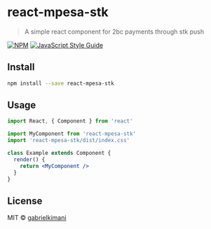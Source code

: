 # react-mpesa-stk

>  A simple react component for 2bc payments through stk push

[![NPM](https://img.shields.io/npm/v/react-mpesa-stk.svg)](https://www.npmjs.com/package/react-mpesa-stk) [![JavaScript Style Guide](https://img.shields.io/badge/code_style-standard-brightgreen.svg)](https://standardjs.com)

## Install

```bash
npm install --save react-mpesa-stk
```

## Usage

```jsx
import React, { Component } from 'react'

import MyComponent from 'react-mpesa-stk'
import 'react-mpesa-stk/dist/index.css'

class Example extends Component {
  render() {
    return <MyComponent />
  }
}
```

## License

MIT © [gabrielkimani](https://github.com/gabrielkimani)
